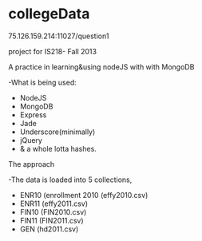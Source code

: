 collegeData
===========
75.126.159.214:11027/question1

project for IS218- Fall 2013

A practice in learning&using nodeJS with with MongoDB

-What is being used:

+ NodeJS
+ MongoDB
+ Express
+ Jade
+ Underscore(minimally)
+ jQuery
+ & a whole lotta hashes.

The approach

-The data is loaded into 5 collections, 
  - ENR10 (enrollment 2010 (effy2010.csv)
  - ENR11 (effy2011.csv)
  - FIN10 (FIN2010.csv)
  - FIN11 (FIN2011.csv)
  - GEN (hd2011.csv)
  

